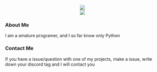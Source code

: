 <div align="center"">
 <img class="img" src="https://github-readme-stats.vercel.app//api?username=DrinkingJoe&count_private=true&show_icons=true&theme=github_dark&hide_border=true" /><br>
 <img class="img" src="https://github-readme-stats.vercel.app/api/top-langs/?username=DrinkingJoe&layout=compact&theme=github_dark&hide_border=true" /><br>
</div>

### About Me
I am a amature programer, and I so far know only Python

### Contact Me
If you have a issue/question with one of my projects, make a issue, write down your discord tag and I will contact you

